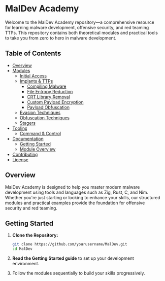 # MalDev Academy

Welcome to the MalDev Academy repository—a comprehensive resource for learning malware development, offensive security, and red teaming TTPs. This repository contains both theoretical modules and practical tools to take you from zero to hero in malware development.

## Table of Contents

- [Overview](#overview)
- [Modules](#modules)
  - [Initial Access](Academy/InitialAccess)
  - [Implants & TTPs](Academy/Tooling/Implants/TTPs)
    - [Compiling Malware](Academy/Tooling/Implants/TTPs/Basics/01_compiling_malware)
    - [File Entropy Reduction](Academy/Tooling/Implants/TTPs/Basics/02_entropy_reduction)
    - [CRT Library Removal](Academy/Tooling/Implants/TTPs/Basics/03_crt_removal)
    - [Custom Payload Encryption](Academy/Tooling/Implants/TTPs/Basics/04_custom_payload_encryption)
    - [Payload Obfuscation](Academy/Tooling/Implants/TTPs/Basics/05_payload_obfuscation)
  - [Evasion Techniques](Academy/Tooling/Implants/TTPs/Evasion)
  - [Obfuscation Techniques](Academy/Tooling/Implants/TTPs/Obfuscation)
  - [Stagers](Academy/Tooling/Stagers)
- [Tooling](#tooling)
  - [Command & Control](Academy/Tooling/CommandNControl)
- [Documentation](docs/)
  - [Getting Started](docs/GettingStarted.md)
  - [Module Overview](docs/ModuleOverview.md)
- [Contributing](CONTRIBUTING.md)
- [License](LICENSE)

## Overview

MalDev Academy is designed to help you master modern malware development using tools and languages such as Zig, Rust, C, and Nim. Whether you're just starting or looking to enhance your skills, our structured modules and practical examples provide the foundation for offensive security and red teaming.

## Getting Started

1. **Clone the Repository:**  
   ```bash
   git clone https://github.com/yourusername/MalDev.git
   cd MalDev
    ```
2. **Read the Getting Started guide** to set up your development environment.

3. Follow the modules sequentially to build your skills progressively.
